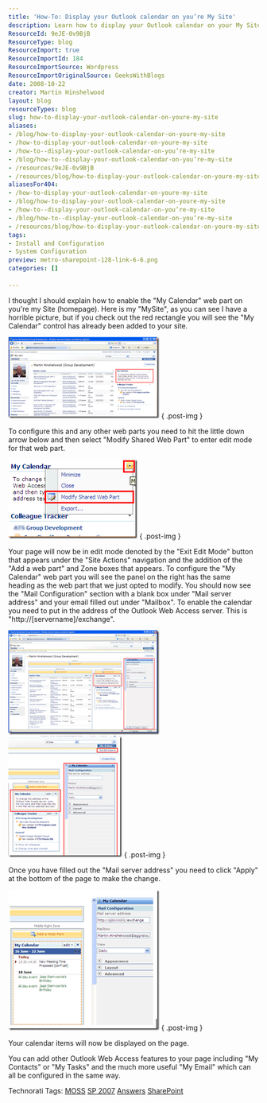 ```yaml
---
title: 'How-To: Display your Outlook calendar on you’re My Site'
description: Learn how to display your Outlook calendar on your My Site with this step-by-step guide. Enhance your SharePoint experience effortlessly!
ResourceId: 9eJE-0v9BjB
ResourceType: blog
ResourceImport: true
ResourceImportId: 184
ResourceImportSource: Wordpress
ResourceImportOriginalSource: GeeksWithBlogs
date: 2008-10-22
creator: Martin Hinshelwood
layout: blog
resourceTypes: blog
slug: how-to-display-your-outlook-calendar-on-youre-my-site
aliases:
- /blog/how-to-display-your-outlook-calendar-on-youre-my-site
- /how-to-display-your-outlook-calendar-on-youre-my-site
- /how-to--display-your-outlook-calendar-on-you’re-my-site
- /blog/how-to--display-your-outlook-calendar-on-you’re-my-site
- /resources/9eJE-0v9BjB
- /resources/blog/how-to-display-your-outlook-calendar-on-youre-my-site
aliasesFor404:
- /how-to-display-your-outlook-calendar-on-youre-my-site
- /blog/how-to-display-your-outlook-calendar-on-youre-my-site
- /how-to--display-your-outlook-calendar-on-you’re-my-site
- /blog/how-to--display-your-outlook-calendar-on-you’re-my-site
- /resources/blog/how-to-display-your-outlook-calendar-on-youre-my-site
tags:
- Install and Configuration
- System Configuration
preview: metro-sharepoint-128-link-6-6.png
categories: []

---
```

I thought I should explain how to enable the "My Calendar" web part on you're my Site (homepage). Here is my "MySite", as you can see I have a horrible picture, but if you check out the red rectangle you will see the "My Calendar" control has already been added to your site.

[![image](images/HowToDisplayyourOutlookcalendaronyoureMy_D93C-image_thumb_4-4-4.png)](http://blog.hinshelwood.com/files/2011/05/GWB-WindowsLiveWriter-HowToDisplayyourOutlookcalendaronyoureMy_D93C-image_10.png)
{ .post-img }

To configure this and any other web parts you need to hit the little down arrow below and then select "Modify Shared Web Part" to enter edit mode for that web part.

[![image](images/HowToDisplayyourOutlookcalendaronyoureMy_D93C-image_thumb_3-3-3.png)](http://blog.hinshelwood.com/files/2011/05/GWB-WindowsLiveWriter-HowToDisplayyourOutlookcalendaronyoureMy_D93C-image_8.png)
{ .post-img }

Your page will now be in edit mode denoted by the "Exit Edit Mode" button that appears under the "Site Actions" navigation and the addition of the "Add a web part" and Zone boxes that appears. To configure the "My Calendar" web part you will see the panel on the right has the same heading as the web part that we just opted to modify. You should now see the "Mail Configuration" section with a blank box under "Mail server address" and your email filled out under "Mailbox". To enable the calendar you need to put in the address of the Outlook Web Access server. This is "http://\[servername\]/exchange".

[![image](images/HowToDisplayyourOutlookcalendaronyoureMy_D93C-image_thumb_2-2-2.png)](http://blog.hinshelwood.com/files/2011/05/GWB-WindowsLiveWriter-HowToDisplayyourOutlookcalendaronyoureMy_D93C-image_6.png) [![image](images/HowToDisplayyourOutlookcalendaronyoureMy_D93C-image_thumb_1-1-1.png)](http://blog.hinshelwood.com/files/2011/05/GWB-WindowsLiveWriter-HowToDisplayyourOutlookcalendaronyoureMy_D93C-image_4.png)
{ .post-img }

Once you have filled out the "Mail server address" you need to click "Apply" at the bottom of the page to make the change.

[![image](images/HowToDisplayyourOutlookcalendaronyoureMy_D93C-image_thumb-5-5.png)](http://blog.hinshelwood.com/files/2011/05/GWB-WindowsLiveWriter-HowToDisplayyourOutlookcalendaronyoureMy_D93C-image_2.png)
{ .post-img }

Your calendar items will now be displayed on the page.

You can add other Outlook Web Access features to your page including "My Contacts" or "My Tasks" and the much more useful "My Email" which can all be configured in the same way.

Technorati Tags: [MOSS](http://technorati.com/tags/MOSS) [SP 2007](http://technorati.com/tags/SP+2007) [Answers](http://technorati.com/tags/Answers) [SharePoint](http://technorati.com/tags/SharePoint)
